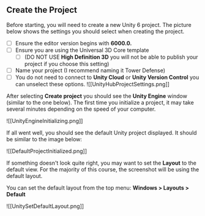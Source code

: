## Create the Project
Before starting, you will need to create a new Unity 6 project. The picture below shows the settings you should select when creating the project.
- [ ] Ensure the editor version begins with **6000.0.**
- [ ] Ensure you are using the Universal 3D Core template 
	- [ ] (DO NOT USE **High Definition 3D** you will not be able to publish your project if you choose this setting)
- [ ] Name your project (I recommend naming it Tower Defense)
- [ ] You do not need to connect to **Unity Cloud** or **Unity Version Control** you can unselect these options.
![[UnityHubProjectSettings.png]]

After selecting **Create project** you should see the **Unity Engine** window (similar to the one below). The first time you initialize a project, it may take several minutes depending on the speed of your computer.

![[UnityEngineInitializing.png]]

If all went well, you should see the default Unity project displayed. It should be similar to the image below:

![[DefaultProjectInitialized.png]]

If something doesn't look quite right, you may want to set the **Layout** to the default view. For the majority of this course, the screenshot will be using the default layout.

You can set the default layout from the top menu: **Windows > Layouts > Default**

![[UnitySetDefaultLayout.png]]